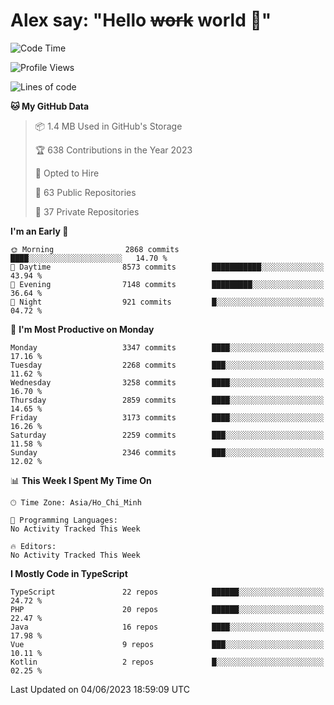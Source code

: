 # Alex say: "Hello ~~work~~ world 🐾"

<!--START_SECTION:waka-->
![Code Time](http://img.shields.io/badge/Code%20Time-839%20hrs%205%20mins-blue)

![Profile Views](http://img.shields.io/badge/Profile%20Views-0-blue)

![Lines of code](https://img.shields.io/badge/From%20Hello%20World%20I%27ve%20Written-41.0%20million%20lines%20of%20code-blue)

**🐱 My GitHub Data** 

> 📦 1.4 MB Used in GitHub's Storage 
 > 
> 🏆 638 Contributions in the Year 2023
 > 
> 💼 Opted to Hire
 > 
> 📜 63 Public Repositories 
 > 
> 🔑 37 Private Repositories 
 > 
**I'm an Early 🐤** 

```text
🌞 Morning                2868 commits        ████░░░░░░░░░░░░░░░░░░░░░   14.70 % 
🌆 Daytime                8573 commits        ███████████░░░░░░░░░░░░░░   43.94 % 
🌃 Evening                7148 commits        █████████░░░░░░░░░░░░░░░░   36.64 % 
🌙 Night                  921 commits         █░░░░░░░░░░░░░░░░░░░░░░░░   04.72 % 
```
📅 **I'm Most Productive on Monday** 

```text
Monday                   3347 commits        ████░░░░░░░░░░░░░░░░░░░░░   17.16 % 
Tuesday                  2268 commits        ███░░░░░░░░░░░░░░░░░░░░░░   11.62 % 
Wednesday                3258 commits        ████░░░░░░░░░░░░░░░░░░░░░   16.70 % 
Thursday                 2859 commits        ████░░░░░░░░░░░░░░░░░░░░░   14.65 % 
Friday                   3173 commits        ████░░░░░░░░░░░░░░░░░░░░░   16.26 % 
Saturday                 2259 commits        ███░░░░░░░░░░░░░░░░░░░░░░   11.58 % 
Sunday                   2346 commits        ███░░░░░░░░░░░░░░░░░░░░░░   12.02 % 
```


📊 **This Week I Spent My Time On** 

```text
🕑︎ Time Zone: Asia/Ho_Chi_Minh

💬 Programming Languages: 
No Activity Tracked This Week

🔥 Editors: 
No Activity Tracked This Week
```

**I Mostly Code in TypeScript** 

```text
TypeScript               22 repos            ██████░░░░░░░░░░░░░░░░░░░   24.72 % 
PHP                      20 repos            ██████░░░░░░░░░░░░░░░░░░░   22.47 % 
Java                     16 repos            ████░░░░░░░░░░░░░░░░░░░░░   17.98 % 
Vue                      9 repos             ███░░░░░░░░░░░░░░░░░░░░░░   10.11 % 
Kotlin                   2 repos             █░░░░░░░░░░░░░░░░░░░░░░░░   02.25 % 
```




 Last Updated on 04/06/2023 18:59:09 UTC
<!--END_SECTION:waka-->
